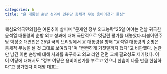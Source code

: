 ```yaml
---
categories: h
title: "윤 대통령 순방 성과에 민주당 총체적 무능 용비어천가 한심"
---
```

핵심요약국민의힘은 여론추이 살피며 "문재인 정부 외교농락"25일 여야는 전날 귀국한 윤석열 대통령의 순방 외교 성과에 대해 극단적으로 엇갈린 평가를 내놓았다.더불어민주당 박성준 대변인은 25일 국회 브리핑에서 윤 대통령을 향해 "윤석열 대통령의 순방은 총체적 무능을 날 것 그대로 보여줬다"며 "뻔뻔하게 거짓말까지 했다"고 비판했다. 논란만 남긴 이번 순방에 대해 사과를 촉구하고 외교 라인 전면 교체 필요성도 제기했다. 이어 여당에 대해서도 "정부 여당은 용비어천가를 부르고 있으니 한숨이 나올 만큼 한심하다"고 평가했다.이재명 대표는
